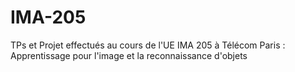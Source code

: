 # IMA-205
TPs et Projet effectués au cours de l'UE IMA 205 à Télécom Paris : Apprentissage pour l'image et la reconnaissance d'objets
